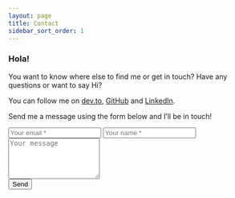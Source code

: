 ```yaml
---
layout: page
title: Contact
sidebar_sort_order: 1
---
```


### Hola!

You want to know where else to find me or get in touch? Have any questions or want to say Hi?

You can follow me on <a href="{{ site.devto }}" target="_blank" rel="noopener noreferrer">dev.to</a>, <a href="{{ site.github }}" target="_blank" rel="noopener noreferrer">GitHub</a> and <a href="{{ site.linkedin }}" target="_blank" rel="noopener noreferrer">LinkedIn</a>.

Send me a message using the form below and I’ll be in touch!

<div class="contact-form">
<form method="POST" action="https://formspree.io/f/xwkwzlkr">
<input type="email" name="_replyto" placeholder="Your email *">
<input type="text" name="name" placeholder="Your name *">
<br>
<textarea name="message" placeholder="Your message" rows="5"></textarea>
<br>
<input type="hidden" name="_subject" value="Contact form submission">
<input type="text" name="_gotcha" style="display: none;" class="contact-form__gotcha" val="">
<button type="submit">Send</button>
</form>
</div>